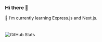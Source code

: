 ### Hi there 👋  

🌱 I’m currently learning Express.js and Next.js.
<!--
**alihassant/alihassant** is a ✨ _special_ ✨ repository because its `README.md` (this file) appears on your GitHub profile.
 
Here are some ideas to get you started:

- 🔭 I’m currently working on ...
- 🌱 I’m currently learning ...
- 👯 I’m looking to collaborate on ...
- 🤔 I’m looking for help with ...
- 💬 Ask me about ...
- 📫 How to reach me: ...
- 😄 Pronouns: ...
- ⚡ Fun fact: ...
-->
#
![GitHub Stats](https://github-readme-stats.vercel.app/api?username=alihassant&show_icons=true&rank_icon=github&theme=gruvbox)
<!-- <br/>
![GitHub Streak](https://streak-stats.demolab.com?user=alihassant&theme=gruvbox)
<br/>
![Top Langs](https://github-readme-stats.vercel.app/api/top-langs/?username=alihassant&layout=donut&theme=gruvbox)
-->

  
